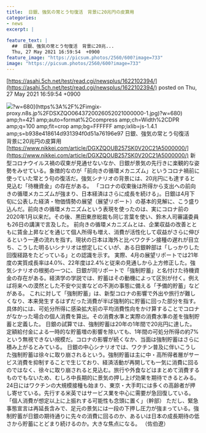 ```yaml
---
title:  日銀、強気の常とう句復活　背景に20兆円の皮算用  
categories:
- news
excerpt: |
  
feature_text: |
  ##  日銀、強気の常とう句復活　背景に20兆...
  Thu, 27 May 2021 16:59:54  +0900
feature_image: "https://picsum.photos/2560/600?image=733"
image: "https://picsum.photos/2560/600?image=733"
---
```


[https://asahi.5ch.net/test/read.cgi/newsplus/1622102394/](https://asahi.5ch.net/test/read.cgi/newsplus/1622102394/)
posted on Thu, 27 May 2021 16:59:54  +0900

<!--more-->

![](https://article-image-ix.nikkei.com/[https%3A%2F%2Fimgix-proxy.n8s.jp%2FDSXZQO0643720026052021000000-1.jpg)?w=680](https%3A%2F%2Fimgix-proxy.n8s.jp%2FDSXZQO0643720026052021000000-1.jpg)?w=680) amp;h=421 amp;auto=format%2Ccompress amp;ch=Width%2CDPR amp;q=100 amp;fit=crop amp;bg=FFFFFF amp;ixlib=js-1.4.1 amp;s=b938e418614d931394f0d51a76196e97 日銀、強気の常とう句復活　背景に20兆円の皮算用 [https://www.nikkei.com/article/DGXZQOUB257SK0V20C21A5000000/](https://www.nikkei.com/article/DGXZQOUB257SK0V20C21A5000000/) 新型コロナウイルス禍の収束が見通せないなか、日銀が景気の先行きに楽観的な姿勢をみせている。象徴的なのが「前向きの循環メカニズム」というコロナ禍前に使っていた常とう句の復活だ。強気シナリオの背景には、20兆円にも達すると見込む「待機資金」の存在がある。 「コロナの収束後は所得から支出への前向きの循環メカニズムが強まり、日本経済はさらに成長を続ける」。日銀は4月下旬に公表した経済・物価情勢の展望（展望リポート）の基本的見解に、こう盛り込んだ。前向きの循環メカニズムという表現を使ったのは、実にコロナ前の2020年1月以来だ。その後、黒田東彦総裁も同じ言葉を使い、鈴木人司審議委員も26日の講演で言及した。 前向きの循環メカニズムとは、企業収益の改善とともに賃金上昇などを通じて個人所得も増え、消費が活性化して収益がさらに伸びるという一連の流れを指す。現状の日本は海外と比べワクチン接種の遅れが目立ち、こうした明るいシナリオは想定しにくいが、ある日銀幹部は「しっかりした回復経路をたどっている」との認識を示す。 実際、4月の展望リポートでは21年度の実質成長率は4.0%、22年度は2.4%と従来の見通しから上方修正した。強気シナリオの根拠の一つに、日銀が同リポートで「強制貯蓄」と名付けた待機資金の存在がある。経済学の学説では、貯蓄はその動機によって区別が付く。例えば将来への漠然とした不安や災害などの不測の事態に備える「予備的貯蓄」などがある。 これに対して「強制貯蓄」は、新型コロナの影響で外出や旅行が難しくなり、本来発生するはずだった消費が半ば強制的に貯蓄に回った部分を指す。具体的には、可処分所得に感染拡大前の平均消費性向をかけ算することでコロナがなかった場合の個人消費を算出。その消費水準と実際の消費水準の差を強制貯蓄と定義した。 日銀の試算では、強制貯蓄は20年の1年間で20兆円に達した。定額給付金による一時的な貯蓄増の影響を除いても、1年間の可処分所得の約7%という無視できない規模だ。コロナの影響が続くなか、当面は強制貯蓄はさらに積み上がるとみている。 日銀の中心シナリオでは、ワクチン普及に伴いこうした強制貯蓄は徐々に取り崩されるという。強制貯蓄は主に中・高所得者層がサービス消費を抑制することで生じており、経済活動が再開しても一気に消費に回るのではなく、徐々に取り崩されると見込む。旅行や外食などはまとめて消費するものでもないため、むしろ中長期的に景気の押し上げ効果を期待できるとみる。 24日にはワクチンの大規模接種も始まり、東京・大手町には多くの高齢者が押し寄せている。先行する米英ではサービス業を中心に需要が急回復している。「個人消費が想定以上に上振れする可能性も念頭に置く」（幹部） ただし、緊急事態宣言は再延長含みで、足元の景気には一段の下押し圧力が強まっている。強制貯蓄が日銀の期待通りに先々の消費に回るのか、あるいは日本の成長期待の低さから貯蓄にとどまり続けるのか。大きな焦点になる。 （佐伯遼）
